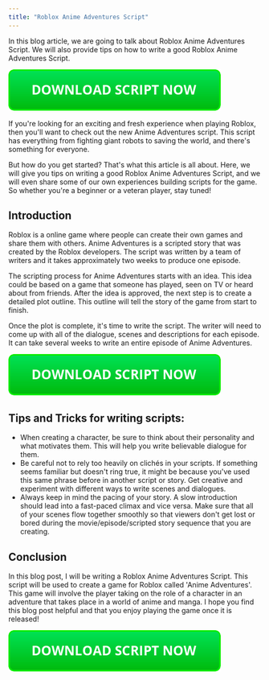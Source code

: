 ```yaml
---
title: "Roblox Anime Adventures Script"
---
```


In this blog article, we are going to talk about Roblox Anime Adventures Script. We will also provide tips on how to write a good Roblox Anime Adventures Script.

[![script button](https://github.com/robloxpaste/robloxpaste.github.io/blob/main/script_button.png?raw=true)](https://rbxpaste.com/latest-script)


If you're looking for an exciting and fresh experience when playing Roblox, then you'll want to check out the new Anime Adventures script. This script has everything from fighting giant robots to saving the world, and there's something for everyone.

But how do you get started? That's what this article is all about. Here, we will give you tips on writing a good Roblox Anime Adventures Script, and we will even share some of our own experiences building scripts for the game. So whether you're a beginner or a veteran player, stay tuned!

## Introduction
Roblox is a online game where people can create their own games and share them with others. Anime Adventures is a scripted story that was created by the Roblox developers. The script was written by a team of writers and it takes approximately two weeks to produce one episode.

The scripting process for Anime Adventures starts with an idea. This idea could be based on a game that someone has played, seen on TV or heard about from friends. After the idea is approved, the next step is to create a detailed plot outline. This outline will tell the story of the game from start to finish. 

Once the plot is complete, it's time to write the script. The writer will need to come up with all of the dialogue, scenes and descriptions for each episode. It can take several weeks to write an entire episode of Anime Adventures.

[![script button](https://github.com/robloxpaste/robloxpaste.github.io/blob/main/script_button.png?raw=true)](https://rbxpaste.com/latest-script)

## Tips and Tricks for writing scripts:
 - When creating a character, be sure to think about their personality and what motivates them. This will help you write believable dialogue for them.
- Be careful not to rely too heavily on clichés in your scripts. If something seems familiar but doesn't ring true, it might be because you've used this same phrase before in another script or story. Get creative and experiment with different ways to write scenes and dialogues.
- Always keep in mind the pacing of your story. A slow introduction should lead into a fast-paced climax and vice versa. Make sure that all of your scenes flow together smoothly so that viewers don't get lost or bored during the movie/episode/scripted story sequence that you are creating.

## Conclusion
In this blog post, I will be writing a Roblox Anime Adventures Script. This script will be used to create a game for Roblox called 'Anime Adventures'. This game will involve the player taking on the role of a character in an adventure that takes place in a world of anime and manga. I hope you find this blog post helpful and that you enjoy playing the game once it is released!

[![script button](https://github.com/robloxpaste/robloxpaste.github.io/blob/main/script_button.png?raw=true)](https://rbxpaste.com/latest-script)